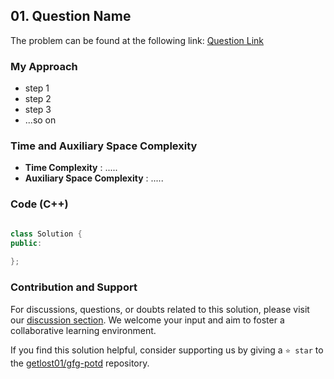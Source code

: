 ## 01. Question Name

The problem can be found at the following link: [Question Link](https://practice.geeksforgeeks.org/problems/find-triplets-with-zero-sum/1)


### My Approach

- step 1
- step 2
- step 3
- ...so on

### Time and Auxiliary Space Complexity

- **Time Complexity** : .....
- **Auxiliary Space Complexity** : .....

### Code (C++)
```cpp

class Solution {
public:
   
};

```

### Contribution and Support

For discussions, questions, or doubts related to this solution, please visit our [discussion section](https://github.com/getlost01/gfg-potd/discussions). We welcome your input and aim to foster a collaborative learning environment.

If you find this solution helpful, consider supporting us by giving a `⭐ star` to the [getlost01/gfg-potd](https://github.com/getlost01/gfg-potd) repository.
